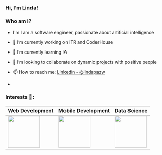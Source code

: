 ### Hi, I’m Linda! 
### Who am i? 
- I´m I am a software engineer, passionate about artificial intelligence
  
- 🔭 I’m currently working on ITR and CoderHouse
- 🌱 I’m currently learning IA 
- 👯 I’m looking to collaborate on dynamic projects with positive people
- 📫 How to reach me: [Linkedin - @lindapazw](www.linkedin.com/in/lindapazw)
- 
  
### Interests 👀:
Web Development | Mobile Development | Data Science | 
--- | --- | --- | 
<img src="https://cdn-icons-png.flaticon.com/512/8743/8743996.png" width="100" height="100" /> |<img src="https://cdn-icons-png.flaticon.com/512/3371/3371557.png" width="100" height="100" /> | <img src="https://cdn-icons-png.flaticon.com/512/9304/9304571.png" width="100" height="100" /> |


